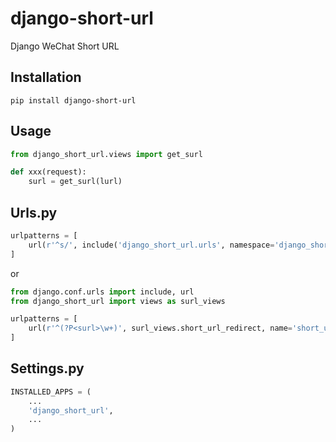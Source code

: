 # django-short-url
Django WeChat Short URL

## Installation
```shell
pip install django-short-url
```

## Usage
```python
from django_short_url.views import get_surl

def xxx(request):
    surl = get_surl(lurl)
```

## Urls.py
```python
urlpatterns = [
    url(r'^s/', include('django_short_url.urls', namespace='django_short_url')),
]
```
or
```python
from django.conf.urls import include, url
from django_short_url import views as surl_views

urlpatterns = [
    url(r'^(?P<surl>\w+)', surl_views.short_url_redirect, name='short_url_redirect'),
]
```

## Settings.py
```python
INSTALLED_APPS = (
    ...
    'django_short_url',
    ...
)
```
